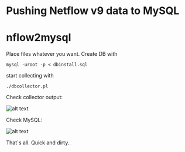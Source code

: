 Pushing Netflow v9 data to MySQL
=======
# nflow2mysql

Place files whatever you want. Create DB with
```
mysql -uroot -p < dbinstall.sql
```
start collecting with
```
./dbcollector.pl
```
Check collector output:

![alt text](https://github.com/openbsod/nflow2mysql/blob/master/images/portlistener.png)

Check MySQL:

![alt text](https://github.com/openbsod/nflow2mysql/blob/master/images/raw_flow.png)

That`s all. Quick and dirty.. 
